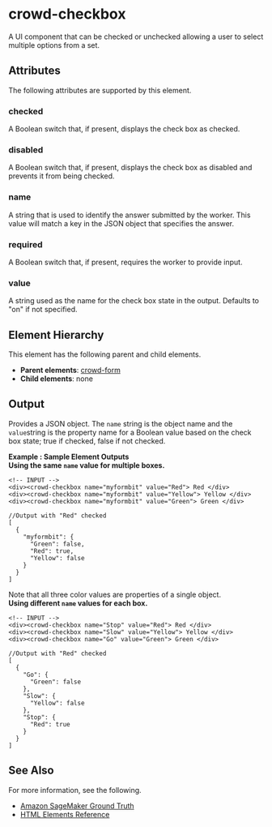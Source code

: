 # crowd\-checkbox<a name="sms-ui-template-crowd-checkbox"></a>

A UI component that can be checked or unchecked allowing a user to select multiple options from a set\.

## Attributes<a name="checkbox-attributes"></a>

The following attributes are supported by this element\.

### checked<a name="checkbox-attributes-checked"></a>

A Boolean switch that, if present, displays the check box as checked\.

### disabled<a name="checkbox-attributes-disabled"></a>

A Boolean switch that, if present, displays the check box as disabled and prevents it from being checked\.

### name<a name="checkbox-attributes-name"></a>

A string that is used to identify the answer submitted by the worker\. This value will match a key in the JSON object that specifies the answer\.

### required<a name="checkbox-attributes-required"></a>

A Boolean switch that, if present, requires the worker to provide input\.

### value<a name="checkbox-attributes-value"></a>

A string used as the name for the check box state in the output\. Defaults to "on" if not specified\.

## Element Hierarchy<a name="checkbox-element-hierarchy"></a>

This element has the following parent and child elements\.
+ **Parent elements**: [crowd\-form](sms-ui-template-crowd-form.md)
+ **Child elements**: none

## Output<a name="checkbox-element-output"></a>

Provides a JSON object\. The `name` string is the object name and the `value`string is the property name for a Boolean value based on the check box state; true if checked, false if not checked\.

**Example : Sample Element Outputs**  
**Using the same `name` value for multiple boxes\.**  

```
<!-- INPUT -->
<div><crowd-checkbox name="myformbit" value="Red"> Red </div>
<div><crowd-checkbox name="myformbit" value="Yellow"> Yellow </div>
<div><crowd-checkbox name="myformbit" value="Green"> Green </div>
```

```
//Output with "Red" checked
[
  {
    "myformbit": {
      "Green": false,
      "Red": true,
      "Yellow": false
    }
  }
]
```
Note that all three color values are properties of a single object\.  
**Using different `name` values for each box\.**  

```
<!-- INPUT -->
<div><crowd-checkbox name="Stop" value="Red"> Red </div>
<div><crowd-checkbox name="Slow" value="Yellow"> Yellow </div>
<div><crowd-checkbox name="Go" value="Green"> Green </div>
```

```
//Output with "Red" checked
[
  {
    "Go": {
      "Green": false
    },
    "Slow": {
      "Yellow": false
    },
    "Stop": {
      "Red": true
    }
  }
]
```

## See Also<a name="checkbox-see-also"></a>

For more information, see the following\.
+ [Amazon SageMaker Ground Truth](sms.md)
+ [HTML Elements Reference](sms-ui-template-reference.md)